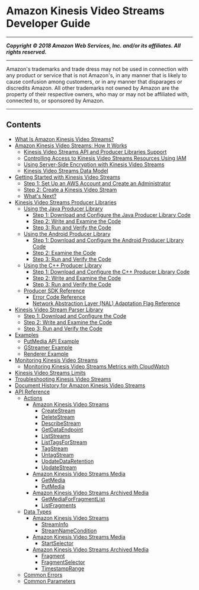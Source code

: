 # Amazon Kinesis Video Streams Developer Guide

-----
*****Copyright &copy; 2018 Amazon Web Services, Inc. and/or its affiliates. All rights reserved.*****

-----
Amazon's trademarks and trade dress may not be used in 
     connection with any product or service that is not Amazon's, 
     in any manner that is likely to cause confusion among customers, 
     or in any manner that disparages or discredits Amazon. All other 
     trademarks not owned by Amazon are the property of their respective
     owners, who may or may not be affiliated with, connected to, or 
     sponsored by Amazon.

-----
## Contents
+ [What Is Amazon Kinesis Video Streams?](what-is-kinesis-video.md)
+ [Amazon Kinesis Video Streams: How It Works](how-it-works.md)
   + [Kinesis Video Streams API and Producer Libraries Support](how-it-works-kinesis-video-api-producer-sdk.md)
   + [Controlling Access to Kinesis Video Streams Resources Using IAM](how-iam.md)
   + [Using Server-Side Encryption with Kinesis Video Streams](how-kms.md)
   + [Kinesis Video Streams Data Model](how-data.md)
+ [Getting Started with Kinesis Video Streams](getting-started.md)
   + [Step 1: Set Up an AWS Account and Create an Administrator](gs-account.md)
   + [Step 2: Create a Kinesis Video Stream](gs-createstream.md)
   + [What's Next?](gs-console-whatnext.md)
+ [Kinesis Video Streams Producer Libraries](producer-sdk.md)
   + [Using the Java Producer Library](producer-sdk-javaapi.md)
      + [Step 1: Download and Configure the Java Producer Library Code](producersdk-javaapi-downloadcode.md)
      + [Step 2: Write and Examine the Code](producersdk-javaapi-writecode.md)
      + [Step 3: Run and Verify the Code](producersdk-javaapi-reviewcode.md)
   + [Using the Android Producer Library](producer-sdk-android.md)
      + [Step 1: Download and Configure the Android Producer Library Code](producersdk-android-downloadcode.md)
      + [Step 2: Examine the Code](producersdk-android-writecode.md)
      + [Step 3: Run and Verify the Code](producersdk-android-reviewcode.md)
   + [Using the C++ Producer Library](producer-sdk-cpp.md)
      + [Step 1: Download and Configure the C++ Producer Library Code](producersdk-cpp-download.md)
      + [Step 2: Write and Examine the Code](producersdk-cpp-write.md)
      + [Step 3: Run and Verify the Code](producersdk-cpp-test.md)
   + [Producer SDK Reference](producer-reference.md)
      + [Error Code Reference](producer-sdk-errors.md)
      + [Network Abstraction Layer (NAL) Adaptation Flag Reference](producer-reference-nal.md)
+ [Kinesis Video Stream Parser Library](parser-library.md)
   + [Step 1: Download and Configure the Code](parser-library-download.md)
   + [Step 2: Write and Examine the Code](parser-library-write.md)
   + [Step 3: Run and Verify the Code](parser-library-run.md)
+ [Examples](examples.md)
   + [PutMedia API Example](examples-putmedia.md)
   + [GStreamer Example](examples-gstreamer.md)
   + [Renderer Example](examples-renderer.md)
+ [Monitoring Kinesis Video Streams](monitoring.md)
   + [Monitoring Kinesis Video Streams Metrics with CloudWatch](monitoring-cloudwatch.md)
+ [Kinesis Video Streams Limits](limits.md)
+ [Troubleshooting Kinesis Video Streams](troubleshooting.md)
+ [Document History for Amazon Kinesis Video Streams](doc-history.md)
+ [API Reference](API_Reference.md)
   + [Actions](API_Operations.md)
      + [Amazon Kinesis Video Streams](API_Operations_Amazon_Kinesis_Video_Streams.md)
         + [CreateStream](API_CreateStream.md)
         + [DeleteStream](API_DeleteStream.md)
         + [DescribeStream](API_DescribeStream.md)
         + [GetDataEndpoint](API_GetDataEndpoint.md)
         + [ListStreams](API_ListStreams.md)
         + [ListTagsForStream](API_ListTagsForStream.md)
         + [TagStream](API_TagStream.md)
         + [UntagStream](API_UntagStream.md)
         + [UpdateDataRetention](API_UpdateDataRetention.md)
         + [UpdateStream](API_UpdateStream.md)
      + [Amazon Kinesis Video Streams Media](API_Operations_Amazon_Kinesis_Video_Streams_Media.md)
         + [GetMedia](API_dataplane_GetMedia.md)
         + [PutMedia](API_dataplane_PutMedia.md)
      + [Amazon Kinesis Video Streams Archived Media](API_Operations_Amazon_Kinesis_Video_Streams_Archived_Media.md)
         + [GetMediaForFragmentList](API_reader_GetMediaForFragmentList.md)
         + [ListFragments](API_reader_ListFragments.md)
   + [Data Types](API_Types.md)
      + [Amazon Kinesis Video Streams](API_Types_Amazon_Kinesis_Video_Streams.md)
         + [StreamInfo](API_StreamInfo.md)
         + [StreamNameCondition](API_StreamNameCondition.md)
      + [Amazon Kinesis Video Streams Media](API_Types_Amazon_Kinesis_Video_Streams_Media.md)
         + [StartSelector](API_dataplane_StartSelector.md)
      + [Amazon Kinesis Video Streams Archived Media](API_Types_Amazon_Kinesis_Video_Streams_Archived_Media.md)
         + [Fragment](API_reader_Fragment.md)
         + [FragmentSelector](API_reader_FragmentSelector.md)
         + [TimestampRange](API_reader_TimestampRange.md)
   + [Common Errors](CommonErrors.md)
   + [Common Parameters](CommonParameters.md)
